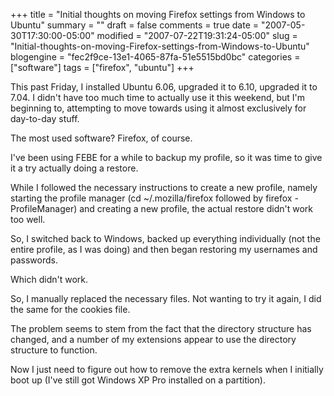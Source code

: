 +++
title = "Initial thoughts on moving Firefox settings from Windows to Ubuntu"
summary = ""
draft = false
comments = true
date = "2007-05-30T17:30:00-05:00"
modified = "2007-07-22T19:31:24-05:00"
slug = "Initial-thoughts-on-moving-Firefox-settings-from-Windows-to-Ubuntu"
blogengine = "fec2f9ce-13e1-4065-87fa-51e5515bd0bc"
categories = ["software"]
tags = ["firefox", "ubuntu"]
+++

<p>
This past Friday, I installed Ubuntu 6.06, upgraded it to 6.10, upgraded it to 7.04. I didn&#39;t have too much time to actually use it this weekend, but I&#39;m beginning to, attempting to move towards using it almost exclusively for day-to-day stuff.<!--more-->
</p>
<p>
The most used software? Firefox, of course.
</p>
<p>
I&#39;ve been using FEBE for a while to backup my profile, so it was time to give it a try actually doing a restore.
</p>
<p>
While I followed the necessary instructions to create a new profile, namely starting the profile manager (cd ~/.mozilla/firefox followed by firefox -ProfileManager) and creating a new profile, the actual restore didn&#39;t work too well.
</p>
<p>
So, I switched back to Windows, backed up everything individually (not the entire profile, as I was doing) and then began restoring my usernames and passwords.
</p>
<p>
Which didn&#39;t work.
</p>
<p>
So, I manually replaced the necessary files. Not wanting to try it again, I did the same for the cookies file.
</p>
<p>
The problem seems to stem from the fact that the directory structure has changed, and a number of my extensions appear to use the directory structure to function.
</p>
<p>
Now I just need to figure out how to remove the extra kernels when I initially boot up (I&#39;ve still got Windows XP Pro installed on a partition).
</p>

